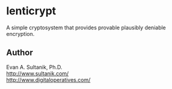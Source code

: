lenticrypt
==========

A simple cryptosystem that provides provable plausibly deniable encryption.

## Author

Evan A. Sultanik, Ph.D.<br />
http://www.sultanik.com/<br />
http://www.digitaloperatives.com/